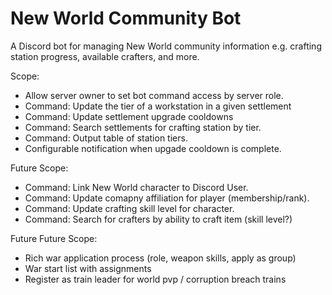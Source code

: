 # New World Community Bot

A Discord bot for managing New World community information e.g. crafting station progress, available crafters, and more.

Scope:
- Allow server owner to set bot command access by server role.
- Command: Update the tier of a workstation in a given settlement
- Command: Update settlement upgrade cooldowns
- Command: Search settlements for crafting station by tier.
- Command: Output table of station tiers.
- Configurable notification when upgade cooldown is complete.

Future Scope:
- Command: Link New World character to Discord User.
- Command: Update comapny affiliation for player (membership/rank).
- Command: Update crafting skill level for character.
- Command: Search for crafters by ability to craft item (skill level?)

Future Future Scope:
- Rich war application process (role, weapon skills, apply as group)
- War start list with assignments
- Register as train leader for world pvp / corruption breach trains
